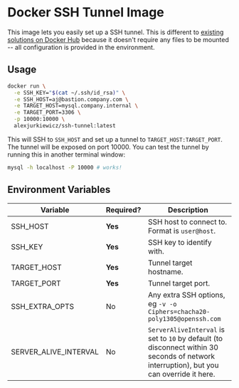 # Docker SSH Tunnel Image

This image lets you easily set up a SSH tunnel. This is different to [existing solutions on Docker Hub](https://hub.docker.com/r/cagataygurturk/docker-ssh-tunnel/) because it doesn't require any files to be mounted -- all configuration is provided in the environment.

## Usage

```sh
docker run \
  -e SSH_KEY="$(cat ~/.ssh/id_rsa)" \
  -e SSH_HOST=aj@bastion.company.com \
  -e TARGET_HOST=mysql.company.internal \
  -e TARGET_PORT=3306 \
  -p 10000:10000 \
  alexjurkiewicz/ssh-tunnel:latest
```

This will SSH to `SSH_HOST` and set up a tunnel to `TARGET_HOST:TARGET_PORT`. The tunnel will be exposed on port 10000. You can test the tunnel by running this in another terminal window:

```sh
mysql -h localhost -P 10000 # works!
```

## Environment Variables

| Variable | Required? | Description |
| -------- | --------- | ----------- |
| SSH_HOST | **Yes** | SSH host to connect to. Format is `user@host`. |
| SSH_KEY | **Yes** | SSH key to identify with. |
| TARGET_HOST | **Yes** | Tunnel target hostname. |
| TARGET_PORT | **Yes** | Tunnel target port. |
| SSH_EXTRA_OPTS | No | Any extra SSH options, eg `-v -o Ciphers=chacha20-poly1305@openssh.com` |
| SERVER_ALIVE_INTERVAL | No | `ServerAliveInterval` is set to `10` by default (to disconnect within 30 seconds of network interruption), but you can override it here. |
